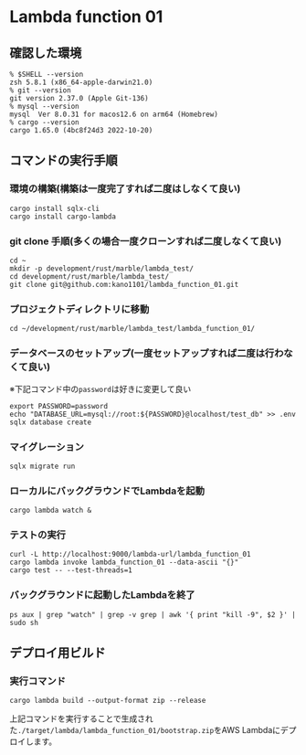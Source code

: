 # Lambda function 01

## 確認した環境
```
% $SHELL --version
zsh 5.8.1 (x86_64-apple-darwin21.0)
% git --version
git version 2.37.0 (Apple Git-136)
% mysql --version
mysql  Ver 8.0.31 for macos12.6 on arm64 (Homebrew)
% cargo --version
cargo 1.65.0 (4bc8f24d3 2022-10-20)
```

## コマンドの実行手順

### 環境の構築(構築は一度完了すれば二度はしなくて良い)
```
cargo install sqlx-cli
cargo install cargo-lambda
```

### git clone 手順(多くの場合一度クローンすれば二度しなくて良い)
```
cd ~
mkdir -p development/rust/marble/lambda_test/
cd development/rust/marble/lambda_test/
git clone git@github.com:kano1101/lambda_function_01.git
```

### プロジェクトディレクトリに移動
```
cd ~/development/rust/marble/lambda_test/lambda_function_01/
```

### データベースのセットアップ(一度セットアップすれば二度は行わなくて良い)
※下記コマンド中の`password`は好きに変更して良い
```
export PASSWORD=password
echo "DATABASE_URL=mysql://root:${PASSWORD}@localhost/test_db" >> .env
sqlx database create
```

### マイグレーション
```
sqlx migrate run
```

### ローカルにバックグラウンドでLambdaを起動
```
cargo lambda watch &
```

### テストの実行
```
curl -L http://localhost:9000/lambda-url/lambda_function_01
cargo lambda invoke lambda_function_01 --data-ascii "{}"
cargo test -- --test-threads=1
```

### バックグラウンドに起動したLambdaを終了
```
ps aux | grep "watch" | grep -v grep | awk '{ print "kill -9", $2 }' | sudo sh
```

## デプロイ用ビルド

### 実行コマンド
```
cargo lambda build --output-format zip --release
```
上記コマンドを実行することで生成された`./target/lambda/lambda_function_01/bootstrap.zip`をAWS Lambdaにデプロイします。
